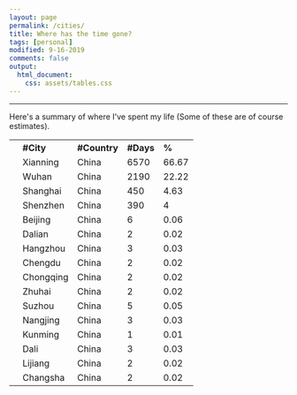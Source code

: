 ```yaml
---
layout: page
permalink: /cities/
title: Where has the time gone?
tags: [personal]
modified: 9-16-2019
comments: false
output:
  html_document:
    css: assets/tables.css
---
```


----

Here's a summary of where I've spent my life (Some of these are of course estimates).

<div class="table-users">

   <table cellspacing="0">
      <tr>
         <th align="left">
            <b></b>
         </th>
         <th align="left">
            <b>#City</b>
         </th>
         <th align="left">
            <b>#Country</b>
         </th>
         <th align="left">
            <b>#Days</b>
         </th>
         <th align="left">
            <b>%</b>
         </th>
      </tr>
      <tr>
         <td><img src="{{site.baseurl}}/images/country/china.png" alt="" /></td>
         <td>Xianning</td>
         <td>China</td>
         <td>6570</td>
         <td>66.67</td>
      </tr>
	  <tr>
         <td><img src="{{site.baseurl}}/images/country/china.png" alt="" /></td>
         <td>Wuhan</td>
         <td>China</td>
         <td>2190</td>
         <td>22.22</td>
      </tr>
	  <tr>
         <td><img src="{{site.baseurl}}/images/country/china.png" alt="" /></td>
         <td>Shanghai</td>
         <td>China</td>
         <td>450</td>
         <td>4.63</td>
      </tr>
	  <tr>
         <td><img src="{{site.baseurl}}/images/country/china.png" alt="" /></td>
         <td>Shenzhen</td>
         <td>China</td>
         <td>390</td>
         <td>4</td>
      </tr>
	  <tr>
         <td><img src="{{site.baseurl}}/images/country/china.png" alt="" /></td>
         <td>Beijing</td>
         <td>China</td>
         <td>6</td>
         <td>0.06</td>
      </tr>
	  <tr>
         <td><img src="{{site.baseurl}}/images/country/china.png" alt="" /></td>
         <td>Dalian</td>
         <td>China</td>
         <td>2</td>
         <td>0.02</td>
      </tr>
	  <tr>
         <td><img src="{{site.baseurl}}/images/country/china.png" alt="" /></td>
         <td>Hangzhou</td>
         <td>China</td>
         <td>3</td>
         <td>0.03</td>
      </tr>
	  <tr>
         <td><img src="{{site.baseurl}}/images/country/china.png" alt="" /></td>
         <td>Chengdu</td>
         <td>China</td>
         <td>2</td>
         <td>0.02</td>
      </tr>
	  <tr>
         <td><img src="{{site.baseurl}}/images/country/china.png" alt="" /></td>
         <td>Chongqing</td>
         <td>China</td>
         <td>2</td>
         <td>0.02</td>
      </tr>
	  <tr>
         <td><img src="{{site.baseurl}}/images/country/china.png" alt="" /></td>
         <td>Zhuhai</td>
         <td>China</td>
         <td>2</td>
         <td>0.02</td>
      </tr>
	  <tr>
         <td><img src="{{site.baseurl}}/images/country/china.png" alt="" /></td>
         <td>Suzhou</td>
         <td>China</td>
         <td>5</td>
         <td>0.05</td>
      </tr>
	  <tr>
         <td><img src="{{site.baseurl}}/images/country/china.png" alt="" /></td>
         <td>Nangjing</td>
         <td>China</td>
         <td>3</td>
         <td>0.03</td>
      </tr>
	  <tr>
         <td><img src="{{site.baseurl}}/images/country/china.png" alt="" /></td>
         <td>Kunming</td>
         <td>China</td>
         <td>1</td>
         <td>0.01</td>
      </tr>
	  <tr>
         <td><img src="{{site.baseurl}}/images/country/china.png" alt="" /></td>
         <td>Dali</td>
         <td>China</td>
         <td>3</td>
         <td>0.03</td>
      </tr>
	  <tr>
         <td><img src="{{site.baseurl}}/images/country/china.png" alt="" /></td>
         <td>Lijiang</td>
         <td>China</td>
         <td>2</td>
         <td>0.02</td>
      </tr>
	  <tr>
         <td><img src="{{site.baseurl}}/images/country/china.png" alt="" /></td>
         <td>Changsha</td>
         <td>China</td>
         <td>2</td>
         <td>0.02</td>
      </tr>
   </table>
</div>